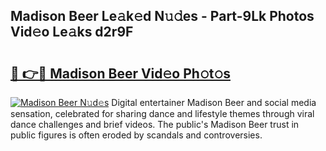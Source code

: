 ## Madison Beer Le𝚊k𝚎d N𝚞𝚍es - Part-9Lk Photos Vid𝚎o Le𝚊ks d2r9F

# <h2><a href="http://fbb98d.evod.top/?m=Madison+Beer">🔗 👉🔴 Madison Beer Vid𝚎o Ph𝚘t𝚘s</a></h2>

[![Madison Beer N𝚞d𝚎s](https://i.imgur.com/8V9OHl7.gif)](http://fbb98d.evod.top/?m=Madison+Beer)
Digital entertainer Madison Beer and social media sensation, celebrated for sharing dance and lifestyle themes through viral dance challenges and brief videos. The public's Madison Beer trust in public figures is often eroded by scandals and controversies. 
